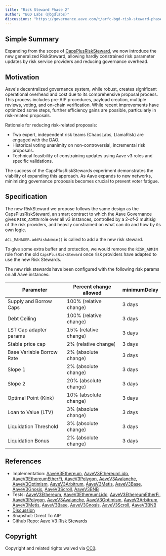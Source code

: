 ```yaml
---
title: "Risk Steward Phase 2"
author: "BGD Labs (@bgdlabs)"
discussions: "https://governance.aave.com/t/arfc-bgd-risk-steward-phase-2-risksteward/16204"
---
```


## Simple Summary

Expanding from the scope of [CapsPlusRiskSteward](https://governance.aave.com/t/bgd-risk-steward-phase-1-capsplusrisksteward/12602), we now introduce the new generalized RiskSteward, allowing hardly constrained risk parameter updates by risk service providers and reducing governance overhead.

## Motivation

Aave's decentralized governance system, while robust, creates significant operational overhead and cost due to its comprehensive proposal process. This process includes pre-AIP procedures, payload creation, multiple reviews, voting, and on-chain verification.
While recent improvements have optimized some steps, further efficiency gains are possible, particularly in risk-related proposals.

Rationale for reducing risk-related proposals:

- Two expert, independent risk teams (ChaosLabs, LlamaRisk) are engaged with the DAO.
- Historical voting unanimity on non-controversial, incremental risk proposals.
- Technical feasibility of constraining updates using Aave v3 roles and specific validations.

The success of the CapsPlusRiskStewards experiment demonstrates the viability of expanding this approach. As Aave expands to new networks, minimizing governance proposals becomes crucial to prevent voter fatigue.

## Specification

The new RiskSteward we propose follows the same design as the CapsPlusRiskSteward, an smart contract to which the Aave Governance gives `RISK_ADMIN` role over all v3 instances, controlled by a 2-of-2 multisig of the risk providers, and heavily constrained on what can do and how by its own logic.

`ACL_MANAGER.addRiskAdmin()` is called to add a the new risk steward.

To give some extra buffer and protection, we would remove the `RISK_ADMIN` role from the old `CapsPlusRiskSteward` once risk providers have adapted to use the new Risk Stewards.

The new risk stewards have been configured with the following risk params on all Aave instances:

| Parameter                 | Percent change allowed | minimumDelay |
| ------------------------- | ---------------------- | ------------ |
| Supply and Borrow Caps    | 100% (relative change) | 3 days       |
| Debt Ceiling              | 100% (relative change) | 3 days       |
| LST Cap adapter params    | 15% (relative change)  | 3 days       |
| Stable price cap          | 2% (relative change)   | 3 days       |
| Base Variable Borrow Rate | 2% (absolute change)   | 3 days       |
| Slope 1                   | 2% (absolute change)   | 3 days       |
| Slope 2                   | 20% (absolute change)  | 3 days       |
| Optimal Point (Kink)      | 10% (absolute change)  | 3 days       |
| Loan to Value (LTV)       | 3% (absolute change)   | 3 days       |
| Liquidation Threshold     | 3% (absolute change)   | 3 days       |
| Liquidation Bonus         | 2% (absolute change)   | 3 days       |

## References

- Implementation: [AaveV3Ethereum](https://github.com/bgd-labs/aave-proposals-v3/blob/main/src/20240805_Multi_RiskStewardPhase2/AaveV3Ethereum_RiskStewardPhase2_20240805.sol), [AaveV3EthereumLido](https://github.com/bgd-labs/aave-proposals-v3/blob/main/src/20240805_Multi_RiskStewardPhase2/AaveV3EthereumLido_RiskStewardPhase2_20240805.sol), [AaveV3EthereumEtherFi](https://github.com/bgd-labs/aave-proposals-v3/blob/main/src/20240805_Multi_RiskStewardPhase2/AaveV3EthereumEtherFi_RiskStewardPhase2_20240805.sol), [AaveV3Polygon](https://github.com/bgd-labs/aave-proposals-v3/blob/main/src/20240805_Multi_RiskStewardPhase2/AaveV3Polygon_RiskStewardPhase2_20240805.sol), [AaveV3Avalanche](https://github.com/bgd-labs/aave-proposals-v3/blob/main/src/20240805_Multi_RiskStewardPhase2/AaveV3Avalanche_RiskStewardPhase2_20240805.sol), [AaveV3Optimism](https://github.com/bgd-labs/aave-proposals-v3/blob/main/src/20240805_Multi_RiskStewardPhase2/AaveV3Optimism_RiskStewardPhase2_20240805.sol), [AaveV3Arbitrum](https://github.com/bgd-labs/aave-proposals-v3/blob/main/src/20240805_Multi_RiskStewardPhase2/AaveV3Arbitrum_RiskStewardPhase2_20240805.sol), [AaveV3Metis](https://github.com/bgd-labs/aave-proposals-v3/blob/main/src/20240805_Multi_RiskStewardPhase2/AaveV3Metis_RiskStewardPhase2_20240805.sol), [AaveV3Base](https://github.com/bgd-labs/aave-proposals-v3/blob/main/src/20240805_Multi_RiskStewardPhase2/AaveV3Base_RiskStewardPhase2_20240805.sol), [AaveV3Gnosis](https://github.com/bgd-labs/aave-proposals-v3/blob/main/src/20240805_Multi_RiskStewardPhase2/AaveV3Gnosis_RiskStewardPhase2_20240805.sol), [AaveV3Scroll](https://github.com/bgd-labs/aave-proposals-v3/blob/main/src/20240805_Multi_RiskStewardPhase2/AaveV3Scroll_RiskStewardPhase2_20240805.sol), [AaveV3BNB](https://github.com/bgd-labs/aave-proposals-v3/blob/main/src/20240805_Multi_RiskStewardPhase2/AaveV3BNB_RiskStewardPhase2_20240805.sol)
- Tests: [AaveV3Ethereum](https://github.com/bgd-labs/aave-proposals-v3/blob/main/src/20240805_Multi_RiskStewardPhase2/AaveV3Ethereum_RiskStewardPhase2_20240805.t.sol), [AaveV3EthereumLido](https://github.com/bgd-labs/aave-proposals-v3/blob/main/src/20240805_Multi_RiskStewardPhase2/AaveV3EthereumLido_RiskStewardPhase2_20240805.t.sol), [AaveV3EthereumEtherFi](https://github.com/bgd-labs/aave-proposals-v3/blob/main/src/20240805_Multi_RiskStewardPhase2/AaveV3EthereumEtherFi_RiskStewardPhase2_20240805.t.sol), [AaveV3Polygon](https://github.com/bgd-labs/aave-proposals-v3/blob/main/src/20240805_Multi_RiskStewardPhase2/AaveV3Polygon_RiskStewardPhase2_20240805.t.sol), [AaveV3Avalanche](https://github.com/bgd-labs/aave-proposals-v3/blob/main/src/20240805_Multi_RiskStewardPhase2/AaveV3Avalanche_RiskStewardPhase2_20240805.t.sol), [AaveV3Optimism](https://github.com/bgd-labs/aave-proposals-v3/blob/main/src/20240805_Multi_RiskStewardPhase2/AaveV3Optimism_RiskStewardPhase2_20240805.t.sol), [AaveV3Arbitrum](https://github.com/bgd-labs/aave-proposals-v3/blob/main/src/20240805_Multi_RiskStewardPhase2/AaveV3Arbitrum_RiskStewardPhase2_20240805.t.sol), [AaveV3Metis](https://github.com/bgd-labs/aave-proposals-v3/blob/main/src/20240805_Multi_RiskStewardPhase2/AaveV3Metis_RiskStewardPhase2_20240805.t.sol), [AaveV3Base](https://github.com/bgd-labs/aave-proposals-v3/blob/main/src/20240805_Multi_RiskStewardPhase2/AaveV3Base_RiskStewardPhase2_20240805.t.sol), [AaveV3Gnosis](https://github.com/bgd-labs/aave-proposals-v3/blob/main/src/20240805_Multi_RiskStewardPhase2/AaveV3Gnosis_RiskStewardPhase2_20240805.t.sol), [AaveV3Scroll](https://github.com/bgd-labs/aave-proposals-v3/blob/main/src/20240805_Multi_RiskStewardPhase2/AaveV3Scroll_RiskStewardPhase2_20240805.t.sol), [AaveV3BNB](https://github.com/bgd-labs/aave-proposals-v3/blob/main/src/20240805_Multi_RiskStewardPhase2/AaveV3BNB_RiskStewardPhase2_20240805.t.sol)
- [Discussion](https://governance.aave.com/t/arfc-bgd-risk-steward-phase-2-risksteward/16204)
- Snapshot: Direct To AIP
- Github Repo: [Aave V3 Risk Stewards](https://github.com/aave-dao/aave-v3-risk-stewards)

## Copyright

Copyright and related rights waived via [CC0](https://creativecommons.org/publicdomain/zero/1.0/).
